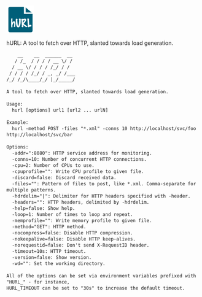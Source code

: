 ![logo](media/logo72.png)

hURL: A tool to fetch over HTTP, slanted towards load generation.

	    __    __  ______  __ 
	   / /_  / / / / __ \/ / 
	  / __ \/ / / / /_/ / /  
	 / / / / /_/ / _, _/ /___
	/_/ /_/\____/_/ |_/_____/
                         
	A tool to fetch over HTTP, slanted towards load generation.

	Usage:
	  hurl [options] url1 [url2 ... urlN]

	Example:
	  hurl -method POST -files "*.xml" -conns 10 http://localhost/svc/foo http://localhost/svc/bar

	Options:
	  -addr=":8080": HTTP service address for monitoring.
	  -conns=10: Number of concurrent HTTP connections.
	  -cpu=2: Number of CPUs to use.
	  -cpuprofile="": Write CPU profile to given file.
	  -discard=false: Discard received data.
	  -files="": Pattern of files to post, like *.xml. Comma-separate for multiple patterns.
	  -hdrdelim="|": Delimiter for HTTP headers specified with -header.
	  -headers="": HTTP headers, delimited by -hdrdelim.
	  -help=false: Show help.
	  -loop=1: Number of times to loop and repeat.
	  -memprofile="": Write memory profile to given file.
	  -method="GET": HTTP method.
	  -nocompress=false: Disable HTTP compression.
	  -nokeepalive=false: Disable HTTP keep-alives.
	  -norequestid=false: Don't send X-RequestID header.
	  -timeout=10s: HTTP timeout.
	  -version=false: Show version.
	  -wd="": Set the working directory.

	All of the options can be set via environment variables prefixed with "HURL_" - for instance,
	HURL_TIMEOUT can be set to "30s" to increase the default timeout.
